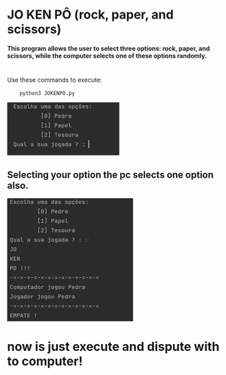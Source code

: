 # JO KEN PÔ (rock, paper, and scissors)

**This program allows the user to select three options: rock, paper, and scissors, while the computer selects one of these options randomly.**
#

Use these commands to execute:

        python3 JOKENPO.py

![example menu](images/options_jokenpo.png)

## Selecting your option the pc selects one option also. 


![example option pc](images/option_pc.png)


# now is just execute and dispute with to computer!


